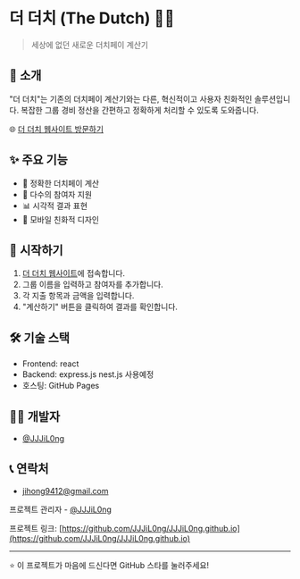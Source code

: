 # 더 더치 (The Dutch) 🧾💸


> 세상에 없던 새로운 더치페이 계산기

## 📖 소개

"더 더치"는 기존의 더치페이 계산기와는 다른, 혁신적이고 사용자 친화적인 솔루션입니다. 복잡한 그룹 경비 정산을 간편하고 정확하게 처리할 수 있도록 도와줍니다.

🌐 [더 더치 웹사이트 방문하기](https://thedutch.site/)

## ✨ 주요 기능

- 🧮 정확한 더치페이 계산
- 👥 다수의 참여자 지원
- 📊 시각적 결과 표현
- 📱 모바일 친화적 디자인

## 🚀 시작하기

1. [더 더치 웹사이트](https://thedutch.site/)에 접속합니다.
2. 그룹 이름을 입력하고 참여자를 추가합니다.
3. 각 지출 항목과 금액을 입력합니다.
4. "계산하기" 버튼을 클릭하여 결과를 확인합니다.

## 🛠 기술 스택

- Frontend: react
- Backend: express.js nest.js 사용예정
- 호스팅: GitHub Pages

## 👨‍💻 개발자

- [@JJJiL0ng](https://github.com/JJJiL0ng)

## 📞 연락처

- jihong9412@gmail.com

프로젝트 관리자 - [@JJJiL0ng](https://github.com/JJJiL0ng)

프로젝트 링크: [https://github.com/JJJiL0ng/JJJiL0ng.github.io](https://github.com/JJJiL0ng/JJJiL0ng.github.io)

---

⭐️ 이 프로젝트가 마음에 드신다면 GitHub 스타를 눌러주세요!
